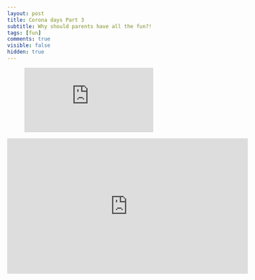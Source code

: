 ```yaml
---
layout: post
title: Corona days Part 3
subtitle: Why should parents have all the fun?!
tags: [fun]
comments: true
visible: false
hidden: true
---
```


<!-- blank line -->
<figure class="video_container">
<iframe src="https://www.youtube.com/embed/QcnCUho24ZY" frameborder="0" allowfullscreen="false"> </iframe>
</figure>
<!-- blank line -->

<iframe width="560" height="315" src="https://www.youtube.com/embed/QcnCUho24ZY" frameborder="0" allow="accelerometer; autoplay; encrypted-media; gyroscope; picture-in-picture" allowfullscreen></iframe>
